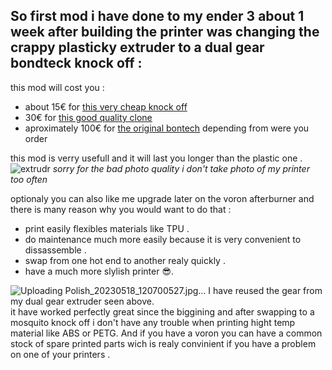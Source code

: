So first mod i have done to my ender 3 about 1 week after building the printer was changing the crappy plasticky extruder to a dual gear bondteck knock off :
---
this mod will cost you :
- about 15€ for [this very cheap knock off](https://fr.aliexpress.com/item/1005003423850142.html?spm=a2g0o.detail.100009.2.2af23f3e9CdaJw&gps-id=pcDetailLeftTopSell&scm=1007.13482.271138.0&scm_id=1007.13482.271138.0&scm-url=1007.13482.271138.0&pvid=72d04b6e-3c4b-4f22-9e2e-47e98820322d&_t=gps-id%3ApcDetailLeftTopSell%2Cscm-url%3A1007.13482.271138.0%2Cpvid%3A72d04b6e-3c4b-4f22-9e2e-47e98820322d%2Ctpp_buckets%3A668%232846%238113%231998&pdp_npi=3%40dis%21EUR%2116.72%216.2%21%21%21%21%21%40211b801516843168637262553ef395%2112000025721494267%21rec%21FR%21&gatewayAdapt=glo2fra)
- 30€ for [this good quality clone](https://fr.aliexpress.com/item/1005003092239261.html?spm=a2g0o.productlist.main.17.4f797f71teUpbM&algo_pvid=a6f849b8-87f4-4deb-97c4-12fc0ebfa4d4&algo_exp_id=a6f849b8-87f4-4deb-97c4-12fc0ebfa4d4-8&pdp_npi=3%40dis%21EUR%2145.55%2130.16%21%21%21%21%21%402100ba4716843171096598967d074c%2112000024944119914%21sea%21FR%210&curPageLogUid=TxhYbl9whPqE)
- aproximately 100€ for [the original bontech](https://www.3djake.fr/bondtech/extruder-bmg-droit) depending from were you order

this mod is verry usefull and it will last you longer than the plastic one .
![extrudr](https://github.com/polotinkering/optimal-ender3/assets/133749952/103df310-d05b-4da8-af24-fa12ca6cd2dd)
*sorry for the bad photo quality i don't take photo of my printer too often*  

optionaly you can also like me upgrade later on the voron afterburner and there is many reason why you would want to do that :
- print easily flexibles materials like TPU .
- do maintenance much more easily because it is very convenient to dissassemble .
- swap from one hot end to another realy quickly .
- have a much more slylish printer 😎.

![Uploading Polish_20230518_120700527.jpg…]()
I have reused the gear from my dual gear extruder seen above.  
it have worked perfectly great since the biggining and after swapping to a mosquito knock off i don't have any trouble when printing hight temp material like ABS or PETG.
And if you have a voron you can have a common stock of spare printed parts wich is realy convinient if you have a problem on one of your printers .


